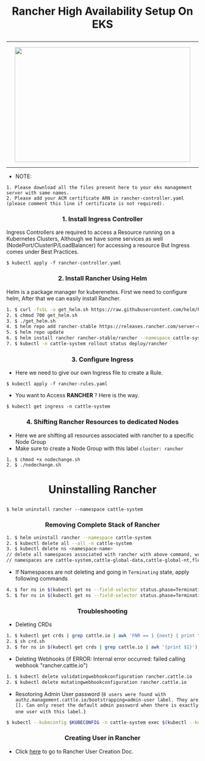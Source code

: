 # <p align="center">**Rancher High Availability Setup On EKS**</p>
***
<p align="center">
  <img width="460" height="300" src="https://boxboat.com/2019/08/15/getting-started-with-rancher/featured.jpg">
</p>

---
* NOTE:
```
1. Please download all the files present here to your eks management server with same names.
2. Please add your ACM certificate ARN in rancher-controller.yaml (please comment this line if certificate is not required).
```

### <p align="center">**1. Install Ingress Controller**</p>
Ingress Controllers are required to access a Resource running on a Kubernetes Clusters, Although we have some services as well (NodePort/ClusterIP/LoadBalancer) for accessing a resource But Ingress comes under Best Practices.

`$ kubectl apply -f rancher-controller.yaml`

### <p align="center">**2. Install Rancher Using Helm**</p>
Helm is a package manager for kuberenetes. First we need to configure helm, After that we can easily install Rancher.

```Bash
1. $ curl -fsSL -o get_helm.sh https://raw.githubusercontent.com/helm/helm/master/scripts/get-helm-3
2. $ chmod 700 get_helm.sh
3. $ ./get_helm.sh
4. $ helm repo add rancher-stable https://releases.rancher.com/server-charts/stable
5. $ helm repo update
6. $ helm install rancher rancher-stable/rancher --namespace cattle-system --set tls=external --set ingress.enabled=false   --set bootstrapPassword=mykaarmapassword
7. $ kubectl -n cattle-system rollout status deploy/rancher 
```
### <p align="center">**3. Configure Ingress**</p>
* Here we need to give our own Ingress file to create a Rule.

`$ kubectl apply -f rancher-rules.yaml`

* You want to Access **RANCHER** ? Here is the way.

`$ kubectl get ingress -n cattle-system`

### <p align="center">**4. Shifting Rancher Resources to dedicated Nodes**</p>
* Here we are shifting all resources associated with rancher to a specific Node Group
* Make sure to create a Node Group with this label `cluster: rancher`

```Bash
1. $ chmod +x nodechange.sh
2. $ ./nodechange.sh
```
# <p align="center">**Uninstalling Rancher**</p>
`$ helm uninstall rancher --namespace cattle-system`

### <p align="center">**Removing Complete Stack of Rancher**</p>
```Bash
1. $ helm uninstall rancher --namespace cattle-system
2. $ kubectl delete all --all -n cattle-system
3. $ kubectl delete ns <namespace-name> 
// delete all namespaces associated with rancher with above command, write all ns in above command and separate them with a space.
// namespaces are cattle-system,cattle-global-data,cattle-global-nt,fleet-*,local 
```
* If Namespaces are not deleting and going in `Terminating` state, apply following commands
```Bash
4. $ for ns in $(kubectl get ns --field-selector status.phase=Terminating -o jsonpath='{.items[*].metadata.name}'); do  kubectl get ns $ns -ojson | jq '.spec.finalizers = []' | kubectl replace --raw "/api/v1/namespaces/$ns/finalize" -f -; done
5. $ for ns in $(kubectl get ns --field-selector status.phase=Terminating -o jsonpath='{.items[*].metadata.name}'); do  kubectl get ns $ns -ojson | jq '.metadata.finalizers = []' | kubectl replace --raw "/api/v1/namespaces/$ns/finalize" -f -; done
```
### <p align="center">**Troubleshooting**</p>

* Deleting CRDs
```Bash
1. $ kubectl get crds | grep cattle.io | awk 'FNR == 1 {next} { print "kubectl delete crd " $1 }' > crd.sh
2. $ sh crd.sh
3. $ for ns in $(kubectl get crds | grep cattle.io | awk '{print $1}'); do kubectl patch crd $ns -p '{"metadata":{"finalizers":[]}}' --type=merge; done
```
* Deleting Webhooks (if ERROR: Internal error occurred: failed calling webhook "rancher.cattle.io")
```Bash
1. $ kubectl delete validatingwebhookconfiguration rancher.cattle.io
2. $ kubectl delete mutatingwebhookconfiguration rancher.cattle.io
```

* Resotoring Admin User password (`0 users were found with authz.management.cattle.io/bootstrapping=admin-user label. They are []. Can only reset the default admin password when there is exactly one user with this label.`)
```Bash
$ kubectl --kubeconfig $KUBECONFIG -n cattle-system exec $(kubectl --kubeconfig $KUBECONFIG -n cattle-system get pods -l app=rancher | grep '1/1' | head -1 | awk '{ print $1 }') -- ensure-default-admin
```

### <p align="center">**Creating User in Rancher**</p>
* Click [here](https://docs.google.com/document/d/1amxWDqG2C5zjftnc1fvtMiNu2vfFU5SacYymtSNQIuc/edit#) to go to Rancher User Creation Doc.
